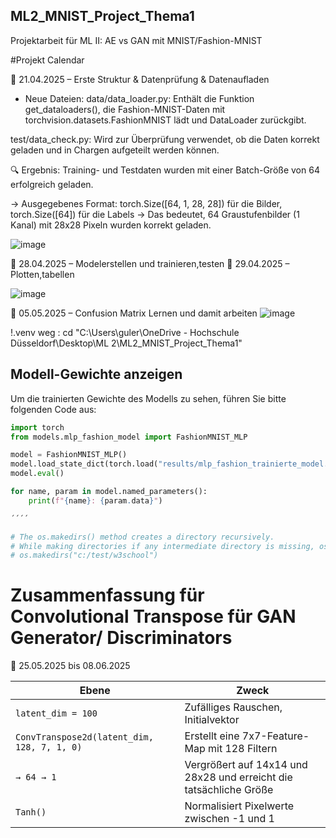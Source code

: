 ## ML2_MNIST_Project_Thema1
Projektarbeit für ML II: AE vs GAN mit MNIST/Fashion-MNIST

#Projekt Calendar

📅 21.04.2025 – Erste Struktur & Datenprüfung & Datenaufladen

* Neue Dateien:
data/data_loader.py:
Enthält die Funktion get_dataloaders(), die Fashion-MNIST-Daten mit torchvision.datasets.FashionMNIST lädt und DataLoader zurückgibt.

test/data_check.py:
Wird zur Überprüfung verwendet, ob die Daten korrekt geladen und in Chargen aufgeteilt werden können.

🔍 Ergebnis:
Training- und Testdaten wurden mit einer Batch-Größe von 64 erfolgreich geladen.

-> Ausgegebenes Format:
torch.Size([64, 1, 28, 28]) für die Bilder,
torch.Size([64]) für die Labels
→ Das bedeutet, 64 Graustufenbilder (1 Kanal) mit 28x28 Pixeln wurden korrekt geladen.


![image](https://github.com/user-attachments/assets/11cc36bc-2b7b-4b89-b39f-3da408f195c4)


📅 28.04.2025 – Modelerstellen und trainieren,testen
📅 29.04.2025 – Plotten,tabellen

![image](https://github.com/user-attachments/assets/e55ebf6e-9187-477e-9caf-21cd0f0d10e9)


📅 05.05.2025 – Confusion Matrix Lernen und damit arbeiten
![image](https://github.com/user-attachments/assets/f7a80c90-26d6-4325-9498-113e5d777780)


!.venv weg :  cd "C:\Users\guler\OneDrive - Hochschule Düsseldorf\Desktop\ML 2\ML2_MNIST_Project_Thema1"
## Modell-Gewichte anzeigen
Um die trainierten Gewichte des Modells zu sehen, führen Sie bitte folgenden Code aus:

```python
import torch
from models.mlp_fashion_model import FashionMNIST_MLP

model = FashionMNIST_MLP()
model.load_state_dict(torch.load("results/mlp_fashion_trainierte_model.pth", map_location="cpu"))
model.eval()

for name, param in model.named_parameters():
    print(f"{name}: {param.data}")

´´´´

# The os.makedirs() method creates a directory recursively.
# While making directories if any intermediate directory is missing, os.makedirs() method will create them all 
# os.makedirs("c:/test/w3school")
```




# Zusammenfassung für Convolutional Transpose für GAN Generator/ Discriminators
📅 25.05.2025 bis 08.06.2025 

| Ebene | Zweck |
| ------------------------------------------- | --------------------------------------- |
| `latent_dim = 100` | Zufälliges Rauschen, Initialvektor |
| `ConvTranspose2d(latent_dim, 128, 7, 1, 0)` | Erstellt eine 7x7-Feature-Map mit 128 Filtern |
| `→ 64 → 1` | Vergrößert auf 14x14 und 28x28 und erreicht die tatsächliche Größe |
| `Tanh()` | Normalisiert Pixelwerte zwischen -1 und 1 |
